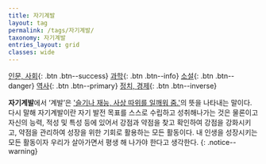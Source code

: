 ```yaml
---
title: 자기계발
layout: tag
permalink: /tags/자기계발/
taxonomy: 자기계발
entries_layout: grid
classes: wide
---
```

[인문, 사회](/tags/과학/){: .btn .btn--success} [과학](/tags/과학/){: .btn .btn--info} [소설](/tags/소설/){: .btn .btn--danger} [역사](/tags/역사/){: .btn .btn--primary} [정치, 경제](/tags/정치-경제/){: .btn .btn--inverse}

**자기계발**에서 ‘계발’은 ['슬기나 재능, 사상 따위를 일깨워 줌.'](#)의 뜻을 나타내는 말이다. 다시 말해  자기계발이란 자기 발전 목표를 스스로 수립하고 성취해나가는 것은 물론이고 자신의 능력, 적성 및 특성 등에 있어서 강점과 약점을 찾고 확인하여 강점을 강화시키고, 약점을 관리하여 성장을 위한 기회로 활용하는 모든 활동이다. 내 인생을 성장시키는 모든 활동이자 우리가 살아가면서 평생 해 나가야 한다고 생각한다.
{: .notice--warning}

